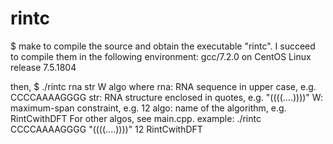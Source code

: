 # rintc
  
$ make
to compile the source and obtain the executable "rintc".
I succeed to compile them in the following environment:
gcc/7.2.0 on CentOS Linux release 7.5.1804

then,
$ ./rintc rna str W algo
where
rna: RNA sequence in upper case, e.g. CCCCAAAAGGGG
str: RNA structure enclosed in quotes, e.g. "((((....))))"
W: maximum-span constraint, e.g. 12
algo: name of the algorithm, e.g. RintCwithDFT
      For other algos, see main.cpp. 
example:
./rintc CCCCAAAAGGGG "((((....))))" 12 RintCwithDFT
